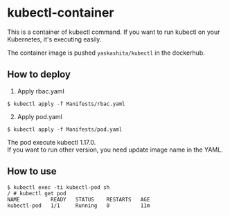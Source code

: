 # kubectl-container

This is a container of kubectl command.
If you want to run kubectl on your Kubernetes, it's executing easily.

The container image is pushed `yaskashita/kubectl` in the dockerhub.

## How to deploy

1. Apply rbac.yaml

```
$ kubectl apply -f Manifests/rbac.yaml
```

2. Apply pod.yaml

```
$ kubectl apply -f Manifests/pod.yaml
```

The pod execute kubectl 1.17.0.  
If you want to run other version, you need update image name in the YAML.

## How to use

```
$ kubectl exec -ti kubectl-pod sh
/ # kubectl get pod
NAME          READY   STATUS    RESTARTS   AGE
kubectl-pod   1/1     Running   0          11m
```
